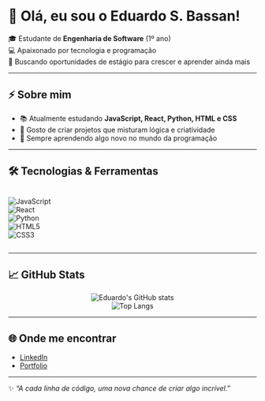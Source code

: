 # 👋 Olá, eu sou o Eduardo S. Bassan!

🎓 Estudante de **Engenharia de Software** (1º ano)  
💻 Apaixonado por tecnologia e programação  
🚀 Buscando oportunidades de estágio para crescer e aprender ainda mais  

---

## ⚡ Sobre mim
- 📚 Atualmente estudando **JavaScript, React, Python, HTML e CSS**  
- 🎨 Gosto de criar projetos que misturam lógica e criatividade  
- 🌱 Sempre aprendendo algo novo no mundo da programação  

---

## 🛠️ Tecnologias & Ferramentas
<div style="display: flex; gap: 10px;">
  
![JavaScript](https://img.shields.io/badge/JavaScript-F7DF1E?style=for-the-badge&logo=javascript&logoColor=black)  
![React](https://img.shields.io/badge/React-20232A?style=for-the-badge&logo=react&logoColor=61DAFB)  
![Python](https://img.shields.io/badge/Python-3776AB?style=for-the-badge&logo=python&logoColor=white)  
![HTML5](https://img.shields.io/badge/HTML5-E34F26?style=for-the-badge&logo=html5&logoColor=white)  
![CSS3](https://img.shields.io/badge/CSS3-1572B6?style=for-the-badge&logo=css3&logoColor=white)

</div>

---

## 📈 GitHub Stats
<div align="center">
  
![Eduardo's GitHub stats](https://github-readme-stats.vercel.app/api?username=SEUUSERNAME&show_icons=true&theme=radical)  
![Top Langs](https://github-readme-stats.vercel.app/api/top-langs/?username=SEUUSERNAME&layout=compact&theme=radical)

</div>

---

## 🌐 Onde me encontrar
- [LinkedIn]([https://linkedin.com](https://www.linkedin.com/in/eduardo-santiago-bassan-224624356/))  
- [Portfolio](https://github.com/EduBassan)  

---

✨ _“A cada linha de código, uma nova chance de criar algo incrível.”_  

